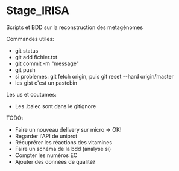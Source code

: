 # Stage_IRISA
Scripts et BDD sur la reconstruction des metagénomes

Commandes utiles:
- git status
- git add fichier.txt
- git commit -m "message"
- git push
- si problemes: git fetch origin, puis git reset --hard origin/master
- les gist c'est un pastebin

Les us et coutumes:
- Les .balec sont dans le gitignore 


TODO:
- Faire un nouveau delivery sur micro => OK!
- Regarder l'API de uniprot
- Récuprérer les réactions des vitamines
- Faire un schéma de la bdd (analyse si)
- Compter les numéros EC
- Ajouter des données de qualité?